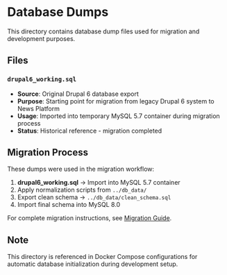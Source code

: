 # Database Dumps

This directory contains database dump files used for migration and development purposes.

## Files

### `drupal6_working.sql`
- **Source**: Original Drupal 6 database export
- **Purpose**: Starting point for migration from legacy Drupal 6 system to News Platform
- **Usage**: Imported into temporary MySQL 5.7 container during migration process
- **Status**: Historical reference - migration completed

## Migration Process

These dumps were used in the migration workflow:

1. **drupal6_working.sql** → Import into MySQL 5.7 container
2. Apply normalization scripts from `../db_data/`
3. Export clean schema → `../db_data/clean_schema.sql`
4. Import final schema into MySQL 8.0

For complete migration instructions, see [Migration Guide](../docs/MIGRATION_DRUPAL6.md).

## Note

This directory is referenced in Docker Compose configurations for automatic database initialization during development setup.